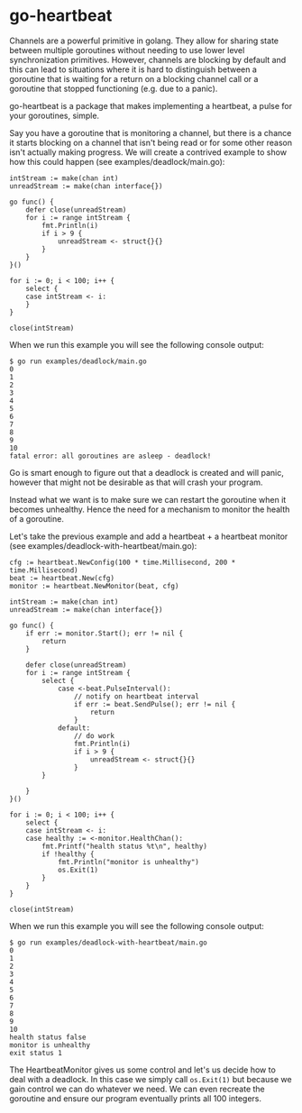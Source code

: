 # go-heartbeat

Channels are a powerful primitive in golang. They allow for sharing state between multiple goroutines without needing to use lower level synchronization primitives. However, channels are blocking by default and this can lead to situations where it is hard to distinguish between a goroutine that is waiting for a return on a blocking channel call or a goroutine that stopped functioning (e.g. due to a panic).

go-heartbeat is a package that makes implementing a heartbeat, a pulse for your goroutines, simple.

Say you have a goroutine that is monitoring a channel, but there is a chance it starts blocking on a channel that isn't being read or for some other reason isn't actually making progress. We will create a contrived example to show how this could happen (see examples/deadlock/main.go):

```golang
intStream := make(chan int)
unreadStream := make(chan interface{})

go func() {
    defer close(unreadStream)
    for i := range intStream {
        fmt.Println(i)
        if i > 9 {
            unreadStream <- struct{}{}
        }
    }
}()

for i := 0; i < 100; i++ {
    select {
    case intStream <- i:
    }
}

close(intStream)
```

When we run this example you will see the following console output:

```console
$ go run examples/deadlock/main.go
0
1
2
3
4
5
6
7
8
9
10
fatal error: all goroutines are asleep - deadlock!
```

Go is smart enough to figure out that a deadlock is created and will panic, however that might not be desirable as that will crash your program.

Instead what we want is to make sure we can restart the goroutine when it becomes unhealthy. Hence the need for a mechanism to monitor the health of a goroutine.

Let's take the previous example and add a heartbeat + a heartbeat monitor (see examples/deadlock-with-heartbeat/main.go):

```golang
cfg := heartbeat.NewConfig(100 * time.Millisecond, 200 * time.Millisecond)
beat := heartbeat.New(cfg)
monitor := heartbeat.NewMonitor(beat, cfg)

intStream := make(chan int)
unreadStream := make(chan interface{})

go func() {
    if err := monitor.Start(); err != nil {
        return
    }

    defer close(unreadStream)
    for i := range intStream {
        select {
            case <-beat.PulseInterval():
                // notify on heartbeat interval
                if err := beat.SendPulse(); err != nil {
                    return
                }
            default:
                // do work
                fmt.Println(i)
                if i > 9 {
                    unreadStream <- struct{}{}
                }
        }

    }
}()

for i := 0; i < 100; i++ {
    select {
    case intStream <- i:
    case healthy := <-monitor.HealthChan():
        fmt.Printf("health status %t\n", healthy)
        if !healthy {
            fmt.Println("monitor is unhealthy")
            os.Exit(1)
        }
    }
}

close(intStream)
```

When we run this example you will see the following console output:

```console
$ go run examples/deadlock-with-heartbeat/main.go
0
1
2
3
4
5
6
7
8
9
10
health status false
monitor is unhealthy
exit status 1
```

The HeartbeatMonitor gives us some control and let's us decide how to deal with a deadlock. In this case we simply call `os.Exit(1)` but because we gain control we can do whatever we need. We can even recreate the goroutine and ensure our program eventually prints all 100 integers.
